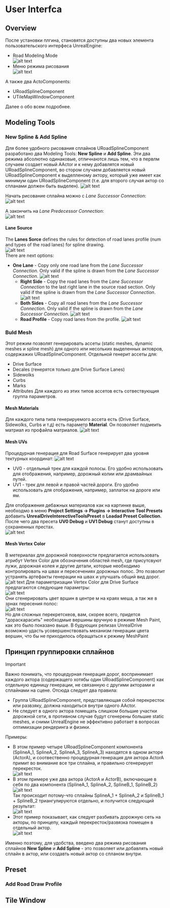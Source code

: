 # User Interfca

## Overview
После установки плгина, становятся доступны два новых элемента пользовательского интерфеса UnrealEngine:
  * Road Modeling Mode  
    ![alt text](img/edit-modes.gif "Road Editor Modes") 
  * Меню режима рисования  
    ![alt text](img/modeling-tools.gif "Road Modeling Tools") 

А также два ActoComponents:
  * URoadSplineComponent
  * UTileMapWindowComponent

Далее о обо всем подробнее.

## Modeling Tools

### New Spline & Add Spline
Для более удобного рисования сплайнов URoadSplineComponent разработано два Modeling Tools: **New Spline** и **Add Spline**. Эти два режима абсолютно одинаковые, отличнаются лишь тем, что в первлм случаем создает  новый AActor и к нему добавлятся новый URoadSplineComponent, во стором случаем добавляется новый URoadSplineComponent к выделленому актору, который уже имеет как минимум один URoadSplineComponent (т.е. для второго случая актор со спланами должен быть выделен).
![alt text](img/draw-spline.gif "Drawing Spline")  

Начать рисование сплайна можно с *Lane Successor Connection*:  
![alt text](img/draw-from-successor.gif)  

А закончить на *Lane Predecessor Connection*:  
![alt text](img/draw-to-predecessor.gif)  

#### Lane Source
The **Lanes Sorce** defines the rules for detection of road lanes profile (num and types of the road lanes) for spline drawing.  
![alt text](img/draw-spline-source.png)  
There are next options:
  - **One Lane** - Copy only one road lane from the *Lane Successor Connection*. Only valid if the spline is drawn from the *Lane Successor Connection*.
    ![alt text](img/lane-source-one-lane.gif)  
	- **Right Side** - Copy the road lanes from the *Lane Successor Connection* to the last right lane in the source road section. Only valid if the spline is drawn from  the *Lane Successor Connection*.
    ![alt text](img/lane-source-right-side.gif)  
	- **Both Sides** -  Copy all road lanes from the *Lane Successor Connection*. Only valid if the spline is drawn from  the *Lane Successor Connection*. 
    ![alt text](img/lane-source-both-sides.gif)  
	- **Road Profile** - Copy road lanes from the profile.
    ![alt text](img/lane-source-road-profile.gif)  

### Buld Mesh
Этот режим позволят генерировать ассеты (static meshes, dynamic meshes и spline mesh) для одного или несольких выделенных актовров, содержажих URoadSplineComponent. Отдельной генерит ассеты для:
  - Drive Surface
  - Decales (генерятся только для Drive Surface Lanes)
  - Sidewolks
  - Curbs
  - Marks
  - Attributes
Для каждого из этих типов ассетов есть сотвествующия группа параметров.

#### Mesh Materials
Для каждого типа типа генерируемого ассета есть (Drive Surface, Sidewolks, Curbs и т.д) есть параметр **Material**. Он позволяет подмеить матриал из профайла матриалов.
![alt text](img/gen-materials.png)

#### Mesh UVs
Процедурная генерация для Road Surface генерирует два уровня тектурных координат:
![alt text](img/TexCoords.png)
  - UV0 - отдельный трек для каждой полосы. Его удобно использовать для отображения, например, дорожный колии или драмвайных путей.
  - UV1 - трек для левой и правой частей дороги. Его удобно использовать для отображения, например, заплаток на дороге или ям.

Для отображения дебажных материалов как на картинке выше, необходмо в меню **Project Settings -> Plugins -> Interactive Tool Presets** добавить **UnrealDriveInterectiveToolsPreset** в **Loadad Preset Collection**. После чего два пресета **UV0 Debug** и **UV1 Debug** станут доступны в сохраненных престах.  
![alt text](img/debug-tex-coords.gif)

#### Mesh Vertex Color
В метериалах для дорожной поверхности предлагается использовать атрибут Vertex Color для обозначения областей mesh, где присутсвуют лужи, дорожная колея и другие детали, которые необходимо контролировать на швах и пересечениях дорожных полос. Это позволит устранять артефакты генерации на швах и улучшать общий вид дорог.   
![alt text](img/VertexColor2.gif)
Для параметризации Vertex Color для Drive Surfaсe предлагаются следующие параметры:  
![alt text](img/VertexColor3.png)  
Они сгенерировать цвет вршин в центре м на краях меша, а так же в зрнах пересения полос:  
![alt text](img/VertexColor.png)  
Но для сложных перекретскеов, вам, скорее всего, придется "дораскарасить" необходмые вершины вручную в режиме Mesh Paint, как это было показано выше. В будующих релизах UnrealDrive возможно удасть усовершенствовать механизм генерации цвета вершин, что бы не приходилось обращаться к режиму MeshPaint

## Принцип группировки сплайнов
> [!IMPORTANT]
> Важно понимать, что процедурная генерация дорог, воспринимает каждого актора (содержащего хотябы один URoadSplineComponent) как отдельную единицу генерации, не связанную с другими акторами и сплайнами на сцене.
Отсюда следует два правила:
  - Группа URoadSplineComponent, представляющая собой перекресток или развзяку, должна находиться внутри одного AActor.
  - Не следует в одного актора помещать слишком большие участки дорожной сети, в противном случае будут сгенерены большие static meshes, и сними UnrealEngine не эффективно работает в вопросах оптимизации рендеринга и физики.

Примеры:  
  - В этом пример четыре URoadSplineComponent компонента (SplineA_1, SplineA_2, SplineA_3, SplineA_3) находятся в одном акторе (ActorA), и соотвественно процедурная генерация для актора ActorA примит во внимание все три сплайна, и правильно сгенерирует перекресток.  
  ![alt text](img/good-mesh-gen.png)
  - В этом примере уже два актора (ActorA и ActorB), включающие в себя по два компонента (SplineA_1, SplineA_2, SplineB_1, SplineB_2)
  ![alt text](img/bad-mesh-gen.png)  
  Так происходит потому-что сплайны SplineA_1 + SplineA_2 и SplineB_1 + SplineB_2 триангулируются отдельно, и получится следующий результат:  
  ![alt text](img/bad-mesh-gen2.png)  
  - Этот пример показывает, как следует разбивать дорожную сеть на акторы, по принцепу, каждый перекресток/развязка помещен в отдельный актор.  
  ![alt text](img/actor-groups.png)  

Именно поэтому, для удобства, введено два режима рисования сплайнов **New Spline** и **Add Spline** - это позволяет или добавлять новый сплайн в актор, или создавть новый актор со спланом внутри.


## Preset

### Add Road Draw Profile

## Tile Window
